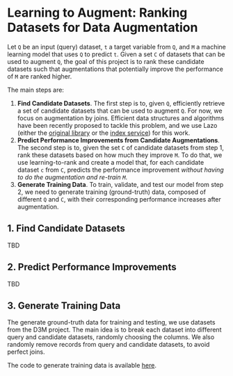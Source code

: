 # Learning to Augment: Ranking Datasets for Data Augmentation

Let `Q` be an input (query) dataset, `t` a target variable from `Q`, and `M` a machine learning model that uses `Q` to predict `t`. Given a set `C` of datasets that can be used to augment `Q`, the goal of this project is to rank these candidate datasets such that augmentations that potentially improve the performance of `M` are ranked higher.

The main steps are:

1. **Find Candidate Datasets**. The first step is to, given `Q`, efficiently retrieve a set of candidate datasets that can be used to augment `Q`. For now, we focus on augmentation by joins. Efficient data structures and algorithms have been recently proposed to tackle this problem, and we use Lazo (either the [original library](https://github.com/mitdbg/lazo) or the [index service](https://gitlab.com/ViDA-NYU/datamart/lazo-index-service)) for this work.
2. **Predict Performance Improvements from Candidate Augmentations**. The second step is to, given the set `C` of candidate datasets from step 1, rank these datasets based on how much they improve `M`. To do that, we use learning-to-rank and create a model that, for each candidate dataset `c` from `C`, predicts the performance improvement *without having to do the augmentation and re-train `M`*. 
3. **Generate Training Data**. To train, validate, and test our model from step 2, we need to generate training (ground-truth) data, composed of different `Q` and `C`, with their corresponding performance increases after augmentation.

## 1. Find Candidate Datasets

TBD

## 2. Predict Performance Improvements

TBD

## 3. Generate Training Data

The generate ground-truth data for training and testing, we use datasets from the D3M project. The main idea is to break each dataset into different query and candidate datasets, randomly choosing the columns. We also randomly remove records from query and candidate datasets, to avoid perfect joins.

The code to generate training data is available [here](data-generation).